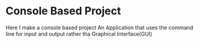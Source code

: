 # Console Based Project 
Here I make a console based project 
An Application that uses the command line for input and output rather tha Graphical Interface(GUI)
